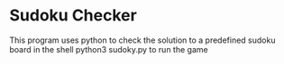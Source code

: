# Sudoku Checker

This program uses python to check the solution to a predefined sudoku board in the shell
python3 sudoky.py to run the game
